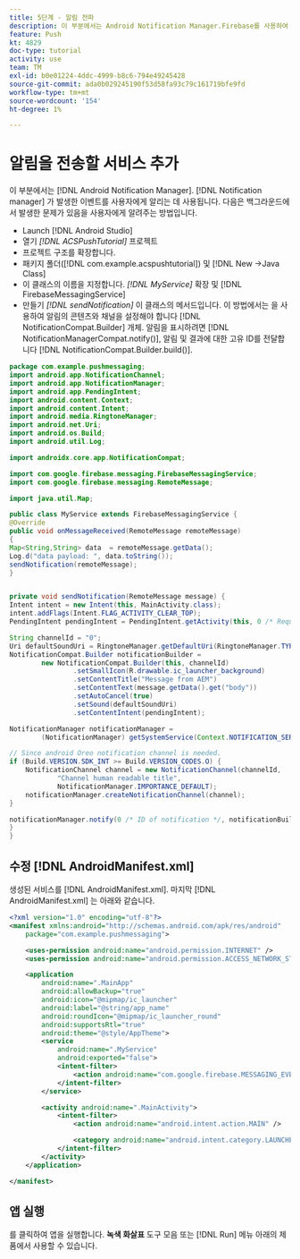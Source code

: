```yaml
---
title: 5단계 - 알림 전파
description: 이 부분에서는 Android Notification Manager.Firebase를 사용하여 Adobe Campaign에서 받은 메시지를 전파합니다
feature: Push
kt: 4829
doc-type: tutorial
activity: use
team: TM
exl-id: b0e01224-4ddc-4999-b8c6-794e49245428
source-git-commit: ada0b029245190f53d58fa93c79c161719bfe9fd
workflow-type: tm+mt
source-wordcount: '154'
ht-degree: 1%

---
```


# 알림을 전송할 서비스 추가

이 부분에서는 [!DNL Android Notification Manager]. [!DNL Notification manager] 가 발생한 이벤트를 사용자에게 알리는 데 사용됩니다.
다음은 백그라운드에서 발생한 문제가 있음을 사용자에게 알려주는 방법입니다.

* Launch [!DNL Android Studio]
* 열기 *[!DNL ACSPushTutorial]* 프로젝트
* 프로젝트 구조를 확장합니다.
* 패키지 폴더([!DNL com.example.acspushtutorial]) 및 [!DNL New ->Java Class]
* 이 클래스의 이름을 지정합니다. *[!DNL MyService]* 확장 및 [!DNL FirebaseMessagingService]
* 만들기 *[!DNL sendNotification]* 이 클래스의 메서드입니다. 이 방법에서는 을 사용하여 알림의 콘텐츠와 채널을 설정해야 합니다 [!DNL NotificationCompat.Builder] 개체. 알림을 표시하려면 [!DNL NotificationManagerCompat.notify()], 알림 및 결과에 대한 고유 ID를 전달합니다 [!DNL NotificationCompat.Builder.build()].

<!--
Removed `{.line-numbers}` below
-->

```java
package com.example.pushmessaging;
import android.app.NotificationChannel;
import android.app.NotificationManager;
import android.app.PendingIntent;
import android.content.Context;
import android.content.Intent;
import android.media.RingtoneManager;
import android.net.Uri;
import android.os.Build;
import android.util.Log;

import androidx.core.app.NotificationCompat;

import com.google.firebase.messaging.FirebaseMessagingService;
import com.google.firebase.messaging.RemoteMessage;

import java.util.Map;

public class MyService extends FirebaseMessagingService {
@Override
public void onMessageReceived(RemoteMessage remoteMessage)
{
Map<String,String> data  = remoteMessage.getData();
Log.d("data payload: ", data.toString());
sendNotification(remoteMessage);
}


private void sendNotification(RemoteMessage message) {
Intent intent = new Intent(this, MainActivity.class);
intent.addFlags(Intent.FLAG_ACTIVITY_CLEAR_TOP);
PendingIntent pendingIntent = PendingIntent.getActivity(this, 0 /* Request code */, intent, PendingIntent.FLAG_ONE_SHOT);

String channelId = "0";
Uri defaultSoundUri = RingtoneManager.getDefaultUri(RingtoneManager.TYPE_NOTIFICATION);
NotificationCompat.Builder notificationBuilder =
        new NotificationCompat.Builder(this, channelId)
                .setSmallIcon(R.drawable.ic_launcher_background)
                .setContentTitle("Message from AEM")
                .setContentText(message.getData().get("body"))
                .setAutoCancel(true)
                .setSound(defaultSoundUri)
                .setContentIntent(pendingIntent);

NotificationManager notificationManager =
        (NotificationManager) getSystemService(Context.NOTIFICATION_SERVICE);

// Since android Oreo notification channel is needed.
if (Build.VERSION.SDK_INT >= Build.VERSION_CODES.O) {
    NotificationChannel channel = new NotificationChannel(channelId,
            "Channel human readable title",
            NotificationManager.IMPORTANCE_DEFAULT);
    notificationManager.createNotificationChannel(channel);
}

notificationManager.notify(0 /* ID of notification */, notificationBuilder.build());
}
}
```

## 수정 [!DNL AndroidManifest.xml]

생성된 서비스를 [!DNL AndroidManifest.xml]. 마지막 [!DNL AndroidManifest.xml] 는 아래와 같습니다.

<!--
Removed `{.line-numbers}` below
-->

```xml
<?xml version="1.0" encoding="utf-8"?>
<manifest xmlns:android="http://schemas.android.com/apk/res/android"
    package="com.example.pushmessaging">

    <uses-permission android:name="android.permission.INTERNET" />
    <uses-permission android:name="android.permission.ACCESS_NETWORK_STATE" />

    <application
        android:name=".MainApp"
        android:allowBackup="true"
        android:icon="@mipmap/ic_launcher"
        android:label="@string/app_name"
        android:roundIcon="@mipmap/ic_launcher_round"
        android:supportsRtl="true"
        android:theme="@style/AppTheme">
        <service
            android:name=".MyService"
            android:exported="false">
            <intent-filter>
                <action android:name="com.google.firebase.MESSAGING_EVENT" />
            </intent-filter>
        </service>

        <activity android:name=".MainActivity">
            <intent-filter>
                <action android:name="android.intent.action.MAIN" />

                <category android:name="android.intent.category.LAUNCHER" />
            </intent-filter>
        </activity>
    </application>

</manifest>
```

## 앱 실행

를 클릭하여 앱을 실행합니다. **녹색 화살표** 도구 모음 또는 [!DNL Run] 메뉴 아래의 제품에서 사용할 수 있습니다.
